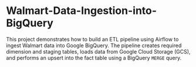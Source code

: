 # Walmart-Data-Ingestion-into-BigQuery
This project demonstrates how to build an ETL pipeline using Airflow to ingest Walmart data into Google BigQuery. The pipeline creates required dimension and staging tables, loads data from Google Cloud Storage (GCS), and performs an upsert  into the fact table using a BigQuery `MERGE` query.
